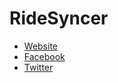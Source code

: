RideSyncer
==========

* [Website](http://www.ridesyncer.com)
* [Facebook](http://www.facebook.com/ridesyncer)
* [Twitter](http://www.twitter.com/ridesyncer)
